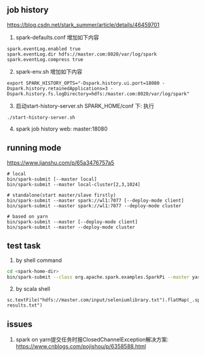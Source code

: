 ## job history
https://blog.csdn.net/stark_summer/article/details/46459701
1. spark-defaults.conf 增加如下内容
```
spark.eventLog.enabled true 
spark.eventLog.dir hdfs://master.com:8020/var/log/spark 
spark.eventLog.compress true
```
2. spark-env.sh 增加如下内容
```
export SPARK_HISTORY_OPTS="-Dspark.history.ui.port=18080 -Dspark.history.retainedApplications=3 -Dspark.history.fs.logDirectory=hdfs:/master.com:8020/var/log/spark"
```

3. 启动start-history-server.sh
SPARK_HOME/conf 下: 执行 
```
./start-history-server.sh
```

4. spark job history web: master:18080

## running mode
https://www.jianshu.com/p/65a3476757a5
```
# local
bin/spark-submit [--master local]
bin/spark-submit --master local-cluster[2,3,1024]

# standalone(start master/slave firstly)
bin/spark-submit --master spark://wl1:7077 [--deploy-mode client]
bin/spark-submit --master spark://wl1:7077 --deploy-mode cluster

# based on yarn
bin/spark-submit --master [--deploy-mode client]
bin/spark-submit --master --deploy-mode cluster
```
## test task
1. by shell command
```sh
cd <spark-home-dir>
bin/spark-submit --class org.apache.spark.examples.SparkPi --master yarn --deploy-mode client ./examples/jars/spark-examples_2.11-2.4.0.jar 50
```
2. by scala shell
```
sc.textFile("hdfs://master.com/input/seleniumlibrary.txt").flatMap(_.split("")).map((_,1)).reduceByKey(_+_).sortBy(_._2,false).saveAsTextFile("hdfs://master.com/output/selenium-results.txt")
```
## issues
1. spark on yarn提交任务时报ClosedChannelException解决方案: https://www.cnblogs.com/pojishou/p/6358588.html
